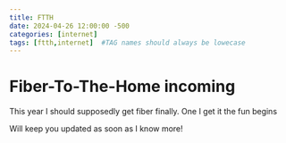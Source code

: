 ```yaml
---
title: FTTH
date: 2024-04-26 12:00:00 -500
categories: [internet]
tags: [ftth,internet]  #TAG names should always be lowecase
---
```


# Fiber-To-The-Home incoming

This year I should supposedly get fiber finally. One I get it the fun begins

Will keep you updated as soon as I know more!